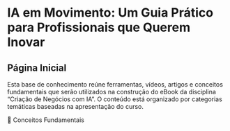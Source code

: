 # IA em Movimento: Um Guia Prático para Profissionais que Querem Inovar
## Página Inicial

Esta base de conhecimento reúne ferramentas, vídeos, artigos e conceitos fundamentais que serão utilizados na construção do eBook da disciplina “Criação de Negócios com IA”. O conteúdo está organizado por categorias temáticas baseadas na apresentação do curso.

🔑 Conceitos Fundamentais

```{tableofcontents}
```